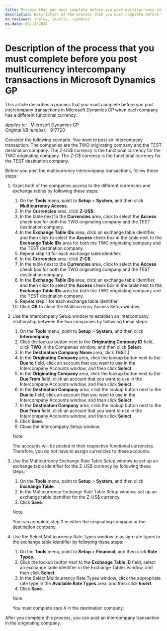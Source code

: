 ```yaml
---
title: Process that you must complete before you post multicurrency intercompany transactions in Microsoft Dynamics GP
description: Description of the process that you must complete before you post multicurrency intercompany transactions in Microsoft Dynamics GP.
ms.reviewer: theley, lmuelle, ryanklev
ms.date: 03/13/2024
---
```

# Description of the process that you must complete before you post multicurrency intercompany transactions in Microsoft Dynamics GP

This article describes a process that you must complete before you post intercompany transactions in Microsoft Dynamics GP when each company has a different functional currency.

_Applies to:_ &nbsp; Microsoft Dynamics GP  
_Original KB number:_ &nbsp; 917720

Consider the following scenario. You want to post an intercompany transaction. The companies are the TWO originating company and the TEST destination company. The Z-US$ currency is the functional currency for the TWO originating company. The Z-C$ currency is the functional currency for the TEST destination company.

Before you post the multicurrency intercompany transactions, follow these steps:

1. Grant both of the companies access to the different currencies and exchange tables by following these steps:
    1. On the **Tools** menu, point to **Setup** > **System**, and then click **Multicurrency Access**.
    1. In the **Currencies** area, click **Z-US$**.
    1. In the table next to the **Currencies** area, click to select the **Access** check box for both the TWO originating company and the TEST destination company.
    1. In the **Exchange Table IDs** area, click an exchange table identifier, and then click to select the **Access** check box in the table next to the **Exchange Table IDs** area for both the TWO originating company and the TEST destination company.
    1. Repeat step 1d for each exchange table identifier.
    1. In the **Currencies** area, click **Z-C$**.
    1. In the table next to the **Currencies** area, click to select the **Access** check box for both the TWO originating company and the TEST destination company.
    1. In the **Exchange Table IDs** area, click an exchange table identifier, and then click to select the **Access** check box in the table next to the **Exchange Table IDs** area for both the TWO originating company and the TEST destination company.
    1. Repeat step 1 for each exchange table identifier.
    1. Click **OK** to close the Multicurrency Access Setup window.

1. Use the Intercompany Setup window to establish an intercompany relationship between the two companies by following these steps:
    1. On the **Tools** menu, point to **Setup** > **System**, and then click **Intercompany**.
    1. Click the lookup button next to the **Originating Company ID** field, click **TWO** in the Companies window, and then click **Select**.
    1. In the **Destination Company Name** area, click **TEST**.|
    1. In the **Originating Company** area, click the lookup button next to the **Due to** field, click an account that you want to use in the Intercompany Accounts window, and then click **Select**.
    1. In the **Originating Company** area, click the lookup button next to the **Due From** field, click an account that you want to use in the Intercompany Accounts window, and then click **Select**.
    1. In the **Destination Company** area, click the lookup button next to the **Due to** field, click an account that you want to use in the Intercompany Accounts window, and then click **Select**.
    1. In the **Destination Company** area, click the lookup button next to the **Due From** field, click an account that you want to use in the Intercompany Accounts window, and then click **Select**.
    1. Click **Save**.
    1. Close the Intercompany Setup window.
     > [!NOTE]
    > The accounts will be posted in their respective functional currencies. Therefore, you do not have to assign currencies to these accounts.

1. Use the Multicurrency Exchange Rate Table Setup window to set up an exchange table identifier for the Z-US$ currency by following these steps:
    1. On the **Tools** menu, point to **Setup** > **System**, and then click **Exchange Table**.
    1. In the Multicurrency Exchange Rate Table Setup window, set up an exchange table identifier for the Z-US$ currency.
    1. Click **Save**.
    > [!NOTE]
    > You can complete step 3 in either the originating company or the destination company.

1. Use the Select Multicurrency Rate Types window to assign rate types to the exchange table identifier by following these steps:
    1. On the **Tools** menu, point to **Setup** > **Financial**, and then click **Rate Types**.
    1. Click the lookup button next to the **Exchange Table ID** field, select an exchange table identifier in the Exchange Tables window, and then click **Select**.
    1. In the Select Multicurrency Rate Types window, click the appropriate rate type in the **Available Rate Types** area, and then click **Insert**.
    1. Click **Save**.
   > [!NOTE]
    > You must complete step 4 in the destination company.

After you complete this process, you can post an intercompany transaction in the originating company.
